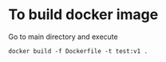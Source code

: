 # To build docker image
Go to main directory and execute
```
docker build -f Dockerfile -t test:v1 .